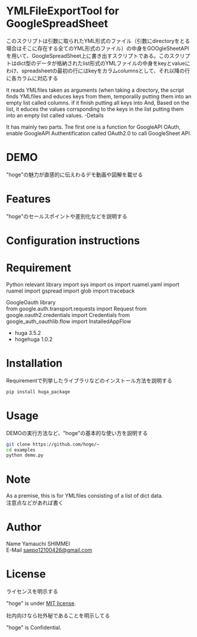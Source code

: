 # YMLFileExportTool for GoogleSpreadSheet

このスクリプトは引数に取られたYML形式のファイル（引数にdirectoryをとる場合はそこに存在する全てのYML形式のファイル）の中身をGOOgleSheetAPIを用いて、GoogleSpreadSheet上に書き出すスクリプトである。このスクリプトはdict型のデータが格納されたlist形式のYMLファイルの中身をkeyとvalueにわけ、spreadsheetの最初の行にはkeyをカラムcolumnsとして、それ以降の行に各カラムに対応する

It reads YMLfiles taken as arguments (when taking a directory, the script finds YMLfiles and educes keys from them, temporalily putting them into an empty list called columns. if it finish putting all keys into  And, Based on the list, it educes the values corrsponding to the keys in the list putting them into an empty list called values.
-Details  

It has mainly two parts. Tne first one is a function for GoogleAPI OAuth, enable GoogleAPI Authentification called OAuth2.0 to call GoogleSheet API.   



# DEMO
 
"hoge"の魅力が直感的に伝えわるデモ動画や図解を載せる
 
# Features
 
"hoge"のセールスポイントや差別化などを説明する

# Configuration instructions
 
# Requirement
 
Python relevant library
import sys
import os
import ruamel.yaml
import ruamel
import gspread
import glob
import traceback

GoogleOauth library  
from google.auth.transport.requests import Request
from google.oauth2.credentials import Credentials
from google_auth_oauthlib.flow import InstalledAppFlow
 
* huga 3.5.2
* hogehuga 1.0.2
 
# Installation
 
Requirementで列挙したライブラリなどのインストール方法を説明する
 
```bash
pip install huga_package
```
 
# Usage
 
DEMOの実行方法など、"hoge"の基本的な使い方を説明する
 
```bash
git clone https://github.com/hoge/~
cd examples
python demo.py
```
 
# Note

As a premise, this is for YMLfiles consisting of a list of dict data.  
注意点などがあれば書く
 
# Author

Name Yamauchi SHIMMEI  
E-Mail saepo12100426@gmail.com
 
# License
ライセンスを明示する
 
"hoge" is under [MIT license](https://en.wikipedia.org/wiki/MIT_License).
 
社内向けなら社外秘であることを明示してる
 
"hoge" is Confidential.
